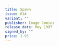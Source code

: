 ```yaml
---
title: Spawn
issue: 61A
variant: ""
publisher: Image Comics
release_date: May 1997
signed_by: ""
price: 1.95
---
```

